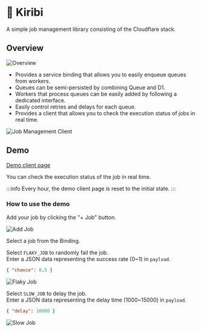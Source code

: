 # 🎇 Kiribi

A simple job management library consisting of the Cloudflare stack.

## Overview

![Overview](overview.png)

- Provides a service binding that allows you to easily enqueue queues from workers.
- Queues can be semi-persisted by combining Queue and D1.
- Workers that process queues can be easily added by following a dedicated interface.
- Easily control retries and delays for each queue.
- Provides a client that allows you to check the execution status of jobs in real time.

![Job Management Client](client.png)

## Demo

[Demo client page](https://example-kiribi.aiji422990.workers.dev/)

You can check the execution status of the job in real time.

:::info
Every hour, the demo client page is reset to the initial state.
:::

### How to use the demo

Add your job by clicking the "+ Job" button.

![Add Job](demo.png)

Select a job from the Binding.

Select `FLAKY_JOB` to randomly fail the job.<br>
Enter a JSON data representing the success rate (0~1) in `payload`.

```json
{ "chance": 0.5 }
```

![Flaky Job](flaky-job-example.png)

Select `SLOW_JOB` to delay the job.<br>
Enter a JSON data representing the delay time (1000~15000) in `payload`.

```json
{ "delay": 10000 }
```

![Slow Job](slow-job-example.png)
